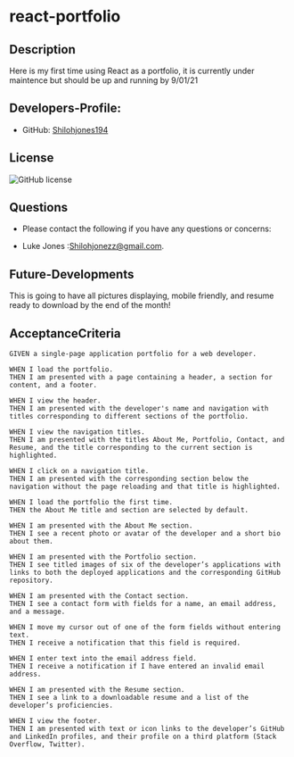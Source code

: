 # react-portfolio


## Description

Here is my first time using React as a portfolio, it is currently under maintence but should be up and running by 9/01/21


## Developers-Profile:

* GitHub: [Shilohjones194](https://github.com/Shilohjones194)



## License

![GitHub license](https://img.shields.io/badge/license-MIT-blue.svg)


## Questions

* Please contact the following if you have any questions or concerns:

* Luke Jones :[Shilohjonezz@gmail.com](mailto:Shilohjonezz@gmail.com).


## Future-Developments

This is going to have all pictures displaying, mobile friendly, and resume ready to download by the end of the month!





## AcceptanceCriteria

```
GIVEN a single-page application portfolio for a web developer.

WHEN I load the portfolio.
THEN I am presented with a page containing a header, a section for content, and a footer.

WHEN I view the header.
THEN I am presented with the developer's name and navigation with titles corresponding to different sections of the portfolio.

WHEN I view the navigation titles.
THEN I am presented with the titles About Me, Portfolio, Contact, and Resume, and the title corresponding to the current section is highlighted.

WHEN I click on a navigation title.
THEN I am presented with the corresponding section below the navigation without the page reloading and that title is highlighted.

WHEN I load the portfolio the first time.
THEN the About Me title and section are selected by default.

WHEN I am presented with the About Me section.
THEN I see a recent photo or avatar of the developer and a short bio about them.

WHEN I am presented with the Portfolio section.
THEN I see titled images of six of the developer’s applications with links to both the deployed applications and the corresponding GitHub repository.

WHEN I am presented with the Contact section.
THEN I see a contact form with fields for a name, an email address, and a message.

WHEN I move my cursor out of one of the form fields without entering text.
THEN I receive a notification that this field is required.

WHEN I enter text into the email address field.
THEN I receive a notification if I have entered an invalid email address.

WHEN I am presented with the Resume section.
THEN I see a link to a downloadable resume and a list of the developer’s proficiencies.

WHEN I view the footer.
THEN I am presented with text or icon links to the developer’s GitHub and LinkedIn profiles, and their profile on a third platform (Stack Overflow, Twitter).
 ```

